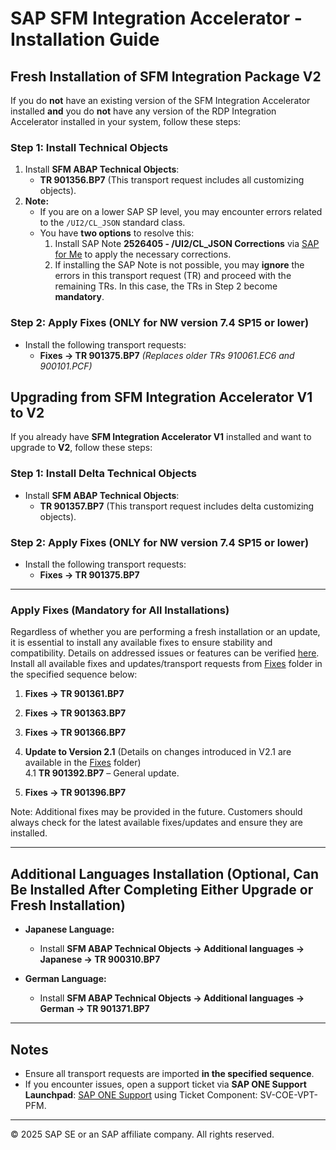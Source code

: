 # SAP SFM Integration Accelerator - Installation Guide

## Fresh Installation of SFM Integration Package V2

If you do **not** have an existing version of the SFM Integration Accelerator installed **and** you do **not** have any version of the RDP Integration Accelerator installed in your system, follow these steps:

### **Step 1: Install Technical Objects**
1. Install **SFM ABAP Technical Objects**: 
   - **TR 901356.BP7** (This transport request includes all customizing objects).
2. **Note:**
   - If you are on a lower SAP SP level, you may encounter errors related to the `/UI2/CL_JSON` standard class.
   - You have **two options** to resolve this:
     1. Install SAP Note **2526405 - /UI2/CL_JSON Corrections** via [SAP for Me](https://me.sap.com/notes/2526405) to apply the necessary corrections.
     2. If installing the SAP Note is not possible, you may **ignore** the errors in this transport request (TR) and proceed with the remaining TRs. In this case, the TRs in Step 2 become **mandatory**.

### **Step 2: Apply Fixes (ONLY for NW version 7.4 SP15 or lower)**
- Install the following transport requests:
  - **Fixes -> TR 901375.BP7**
     *(Replaces older TRs 910061.EC6 and 900101.PCF)*
  

## Upgrading from SFM Integration Accelerator V1 to V2

If you already have **SFM Integration Accelerator V1** installed and want to upgrade to **V2**, follow these steps:

### **Step 1: Install Delta Technical Objects**
- Install **SFM ABAP Technical Objects**:
  - **TR 901357.BP7** (This transport request includes delta customizing objects).

### **Step 2: Apply Fixes (ONLY for NW version 7.4 SP15 or lower)**
- Install the following transport requests:
  - **Fixes -> TR 901375.BP7**
---
### Apply Fixes (Mandatory for All Installations)

Regardless of whether you are performing a fresh installation or an update, it is essential to install any available fixes to ensure stability and compatibility.
Details on addressed issues or features can be verified [here](Fixes).  
Install all available fixes and updates/transport requests from [Fixes](Fixes) folder in the specified sequence below:

1. **Fixes -> TR 901361.BP7**
2. **Fixes -> TR 901363.BP7**
3. **Fixes -> TR 901366.BP7**
4. **Update to Version 2.1** (Details on changes introduced in V2.1 are available in the [Fixes](Fixes) folder)<br>
   4.1 **TR 901392.BP7** – General update.<br>

5. **Fixes -> TR 901396.BP7**

Note: Additional fixes may be provided in the future. Customers should always check for the latest available fixes/updates and ensure they are installed.

---

## Additional Languages Installation (Optional, Can Be Installed After Completing Either Upgrade or Fresh Installation)

* **Japanese Language:**

  * Install **SFM ABAP Technical Objects -> Additional languages -> Japanese -> TR 900310.BP7**

* **German Language:**

  * Install **SFM ABAP Technical Objects -> Additional languages -> German -> TR 901371.BP7**

---


## Notes
- Ensure all transport requests are imported **in the specified sequence**.
- If you encounter issues, open a support ticket via **SAP ONE Support Launchpad**: [SAP ONE Support](https://support.sap.com/en/index.html) using Ticket Component: SV-COE-VPT-PFM.

---
© 2025 SAP SE or an SAP affiliate company. All rights reserved.

